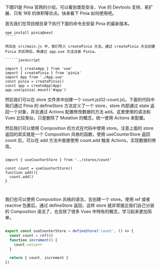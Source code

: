 下图01是 Pinia 官网的介绍，可以看到类型安全、Vue 的 Devtools 支持、易扩展、只有 1KB 的体积等优点。快来看下 Pinia 如何使用吧。

首先我们在项目根目录下执行下面的命令去安装 Pinia 的最新版本。
``````node
npm install pinia@next
`````

然后在 src/main.js 中，我们导入 createPinia 方法，通过 createPinia 方法创建 Pinia 的实例后，再通过 app.use 方法注册 Pinia。

``````javascript

import { createApp } from 'vue'
import { createPinia } from 'pinia'
import App from './App.vue'
const pinia = createPinia()
const app = createApp(App)
app.use(pinia).mount('#app')

``````

然后我们可以在 store 文件夹中创建一个 count.js(02-count.js)。下面的代码中我们通过 Pinia 的 defineStore 方法定义了一个 store，store 内部通过 state 返回一个对象，并且通过 Actions 配置修改数据的方法 add。这里使用的语法和 Vuex 比较类似，只是删除了 Mutation 的概念，统一使用 Actions 来配置。

然后我们可以使用 Composition 的方式在代码中使用 store。注意上面的 store 返回的其实就是一个 Composition 风格的函数，使用 useCounterStore 返回 count 后，可以在 add 方法中直接使用 count.add 触发 Actions，实现数据的修改。

``````vue

import { useCounterStore } from '../stores/count'

const count = useCounterStore()
function add(){
  count.add()
}

    
``````

我们也可以使用 Composition 风格的语法，去创建一个 store。使用 ref 或者 reactive 包裹后，通过 defineStore 返回，这样 store 就非常接近我们自己分装的 Composition 语法了，也去除了很多 Vuex 中特有的概念，学习起来更加简单。

``````js

export const useCounterStore = defineStore('count', () => {
  const count = ref(0)
  function increment() {
    count.value++
  }

  return { count, increment }
})

``````